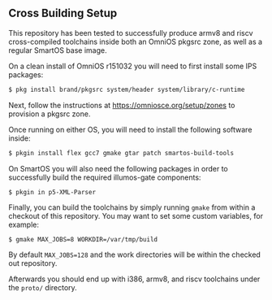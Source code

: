 ## Cross Building Setup

This repository has been tested to successfully produce armv8 and riscv
cross-compiled toolchains inside both an OmniOS pkgsrc zone, as well as
a regular SmartOS base image.

On a clean install of OmniOS r151032 you will need to first install some IPS
packages:

```bash
$ pkg install brand/pkgsrc system/header system/library/c-runtime
```

Next, follow the instructions at <https://omniosce.org/setup/zones> to
provision a pkgsrc zone.

Once running on either OS, you will need to install the following software
inside:

```bash
$ pkgin install flex gcc7 gmake gtar patch smartos-build-tools
```

On SmartOS you will also need the following packages in order to successfully
build the required illumos-gate components:

```bash
$ pkgin in p5-XML-Parser
```

Finally, you can build the toolchains by simply running `gmake` from within a
checkout of this repository.  You may want to set some custom variables, for
example:

```
$ gmake MAX_JOBS=8 WORKDIR=/var/tmp/build
```

By default `MAX_JOBS=128` and the work directories will be within the checked
out repository.

Afterwards you should end up with i386, armv8, and riscv toolchains under the
`proto/` directory.
